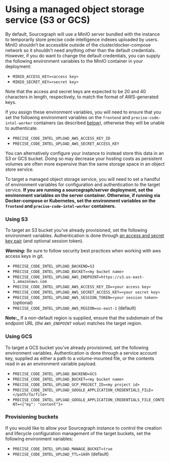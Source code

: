 # Using a managed object storage service (S3 or GCS)

By default, Sourcegraph will use a MinIO server bundled with the instance to temporarily store precise code intelligence indexes uploaded by users. MinIO shouldn’t be accessible outside of the cluster/docker-compose network so it shouldn’t need anything other than the default credentials. However, if you do want to change the default credentials, you can supply the following environment variables to the MinIO container in your deployment:

- `MINIO_ACCESS_KEY=<access key>`
- `MINIO_SECRET_KEY=<secret key>`

Note that the access and secret keys are expected to be 20 and 40 characters in length, respectively, to match the format of AWS-generated keys.

If you assign these environment variables, you will need to ensure that you set the following environment variables on the `frontend` and `precise-code-intel-worker` containers (as described [below](#using-s3)), otherwise they will be unable to authenticate.

- `PRECISE_CODE_INTEL_UPLOAD_AWS_ACCESS_KEY_ID`
- `PRECISE_CODE_INTEL_UPLOAD_AWS_SECRET_ACCESS_KEY`

You can alternatively configure your instance to instead store this data in an S3 or GCS bucket. Doing so may decrease your hosting costs as persistent volumes are often more expensive than the same storage space in an object store service.

To target a managed object storage service, you will need to set a handful of environment variables for configuration and authentication to the target service. **If you are running a sourcegraph/server deployment, set the environment variables on the server container. Otherwise, if running via Docker-compose or Kubernetes, set the environment variables on the `frontend` and `precise-code-intel-worker` containers.**

### Using S3

To target an S3 bucket you've already provisioned, set the following environment variables. Authentication is done through [an access and secret key pair](https://docs.aws.amazon.com/general/latest/gr/aws-sec-cred-types.html#access-keys-and-secret-access-keys) (and optional session token).

**_Warning:_** Be sure to follow security best practices when working with aws access keys in git. 

- `PRECISE_CODE_INTEL_UPLOAD_BACKEND=S3`
- `PRECISE_CODE_INTEL_UPLOAD_BUCKET=<my bucket name>`
- `PRECISE_CODE_INTEL_UPLOAD_AWS_ENDPOINT=https://s3.us-east-1.amazonaws.com`
- `PRECISE_CODE_INTEL_UPLOAD_AWS_ACCESS_KEY_ID=<your access key>`
- `PRECISE_CODE_INTEL_UPLOAD_AWS_SECRET_ACCESS_KEY=<your secret key>`
- `PRECISE_CODE_INTEL_UPLOAD_AWS_SESSION_TOKEN=<your session token>` (optional)
- `PRECISE_CODE_INTEL_UPLOAD_AWS_REGION=us-east-1` (default)

**Note:_** If a non-default region is supplied, ensure that the subdomain of the endpoint URL (_the `AWS_ENDPOINT` value_) matches the target region.

### Using GCS

To target a GCS bucket you've already provisioned, set the following environment variables. Authentication is done through a service account key, supplied as either a path to a volume-mounted file, or the contents read in as an environment variable payload.

- `PRECISE_CODE_INTEL_UPLOAD_BACKEND=GCS`
- `PRECISE_CODE_INTEL_UPLOAD_BUCKET=<my bucket name>`
- `PRECISE_CODE_INTEL_UPLOAD_GCP_PROJECT_ID=<my project id>`
- `PRECISE_CODE_INTEL_UPLOAD_GOOGLE_APPLICATION_CREDENTIALS_FILE=</path/to/file>`
- `PRECISE_CODE_INTEL_UPLOAD_GOOGLE_APPLICATION_CREDENTIALS_FILE_CONTENT=<{"my": "content"}>`

### Provisioning buckets

If you would like to allow your Sourcegraph instance to control the creation and lifecycle configuration management of the target buckets, set the following environment variables:

- `PRECISE_CODE_INTEL_UPLOAD_MANAGE_BUCKET=true`
- `PRECISE_CODE_INTEL_UPLOAD_TTL=168h` (default)
